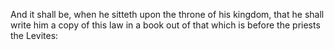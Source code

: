And it shall be, when he sitteth upon the throne of his kingdom, that he shall write him a copy of this law in a book out of that which is before the priests the Levites:
